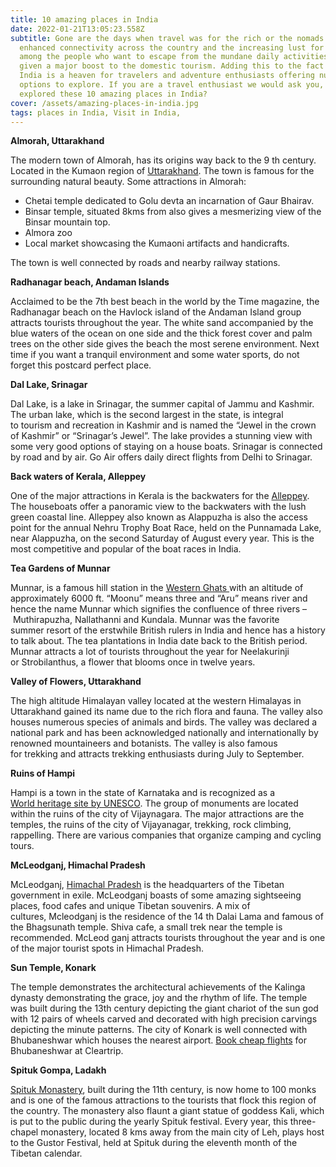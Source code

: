 ```yaml
---
title: 10 amazing places in India
date: 2022-01-21T13:05:23.558Z
subtitle: Gone are the days when travel was for the rich or the nomads. The
  enhanced connectivity across the country and the increasing lust for travel
  among the people who want to escape from the mundane daily activities has
  given a major boost to the domestic tourism. Adding this to the fact that
  India is a heaven for travelers and adventure enthusiasts offering numerous
  options to explore. If you are a travel enthusiast we would ask you, have you
  explored these 10 amazing places in India?
cover: /assets/amazing-places-in-india.jpg
tags: places in India, Visit in India,
---
```



**Almorah, Uttarakhand**

The modern town of Almorah, has its origins way back to the 9 th century. Located in the Kumaon region of [Uttarakhand](https://guidetour.in/places-to-visit-in-uttarakhand/). The town is famous for the surrounding natural beauty. Some attractions in Almorah:

* Chetai temple dedicated to Golu devta an incarnation of Gaur Bhairav.
* Binsar temple, situated 8kms from also gives a mesmerizing view of the Binsar mountain top.
* Almora zoo
* Local market showcasing the Kumaoni artifacts and handicrafts.

The town is well connected by roads and nearby railway stations.

**Radhanagar beach, Andaman Islands**

Acclaimed to be the 7th best beach in the world by the Time magazine, the Radhanagar beach on the Havlock island of the Andaman Island group attracts tourists throughout the year. The white sand accompanied by the blue waters of the ocean on one side and the thick forest cover and palm trees on the other side gives the beach the most serene environment. Next time if you want a tranquil environment and some water sports, do not forget this postcard perfect place.

**Dal Lake, Srinagar**

Dal Lake, is a lake in Srinagar, the summer capital of Jammu and Kashmir. The urban lake, which is the second largest in the state, is integral to tourism and recreation in Kashmir and is named the “Jewel in the crown of Kashmir” or “Srinagar’s Jewel”. The lake provides a stunning view with some very good options of staying on a house boats. Srinagar is connected by road and by air. Go Air offers daily direct flights from Delhi to Srinagar.

**Back waters of Kerala, Alleppey**

One of the major attractions in Kerala is the backwaters for the [Alleppey](https://guidetour.in/krishnapuram-palace-in-alleppey-kerala/). The houseboats offer a panoramic view to the backwaters with the lush green coastal line. Alleppey also known as Alappuzha is also the access point for the annual Nehru Trophy Boat Race, held on the Punnamada Lake, near Alappuzha, on the second Saturday of August every year. This is the most competitive and popular of the boat races in India.

**Tea Gardens of Munnar**

Munnar, is a famous hill station in the [Western Ghats ](https://guidetour.in/western-ghats-in-monsoons/)with an altitude of approximately 6000 ft. “Moonu” means three and “Aru” means river and hence the name Munnar which signifies the confluence of three rivers – Muthirapuzha, Nallathanni and Kundala. Munnar was the favorite summer resort of the erstwhile British rulers in India and hence has a history to talk about. The tea plantations in India date back to the British period. Munnar attracts a lot of tourists throughout the year for Neelakurinji or Strobilanthus, a flower that blooms once in twelve years.

**Valley of Flowers, Uttarakhand**

The high altitude Himalayan valley located at the western Himalayas in Uttarakhand gained its name due to the rich flora and fauna. The valley also houses numerous species of animals and birds. The valley was declared a national park and has been acknowledged nationally and internationally by renowned mountaineers and botanists. The valley is also famous for trekking and attracts trekking enthusiasts during July to September.

**Ruins of Hampi**

Hampi is a town in the state of Karnataka and is recognized as a [World heritage site by UNESCO](https://whc.unesco.org/en/list/). The group of monuments are located within the ruins of the city of Vijaynagara. The major attractions are the temples, the ruins of the city of Vijayanagar, trekking, rock climbing, rappelling. There are various companies that organize camping and cycling tours.

**McLeodganj, Himachal Pradesh**

McLeodganj, [Himachal Pradesh](https://guidetour.in/himachal-pradesh-tourism/) is the headquarters of the Tibetan government in exile. McLeodganj boasts of some amazing sightseeing places, food cafes and unique Tibetan souvenirs. A mix of cultures, Mcleodganj is the residence of the 14 th Dalai Lama and famous of the Bhagsunath temple. Shiva cafe, a small trek near the temple is recommended. McLeod ganj attracts tourists throughout the year and is one of the major tourist spots in Himachal Pradesh.

**Sun Temple, Konark**

The temple demonstrates the architectural achievements of the Kalinga dynasty demonstrating the grace, joy and the rhythm of life. The temple was built during the 13th century depicting the giant chariot of the sun god with 12 pairs of wheels carved and decorated with high precision carvings depicting the minute patterns. The city of Konark is well connected with Bhubaneshwar which houses the nearest airport. [Book cheap flights](https://guidetour.in/how-to-book-the-cheapest-flights/) for Bhubaneshwar at Cleartrip.

**Spituk Gompa, Ladakh**

[Spituk Monastery](https://en.wikipedia.org/wiki/Spituk_Monastery), built during the 11th century, is now home to 100 monks and is one of the famous attractions to the tourists that flock this region of the country. The monastery also flaunt a giant statue of goddess Kali, which is put to the public during the yearly Spituk festival. Every year, this three-chapel monastery, located 8 kms away from the main city of Leh, plays host to the Gustor Festival, held at Spituk during the eleventh month of the Tibetan calendar.
